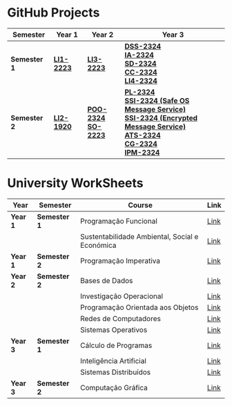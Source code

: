 # GitHub Projects

| **Semester** | **Year 1** | **Year 2** | **Year 3** |
|--------------|------------|------------|------------|
| **Semester 1** | [**LI1-2223**](https://github.com/NopeGuy/BlockDudeHaskell) | [**LI3-2223**](https://github.com/NopeGuy/LI3-2223) | [**DSS-2324**](https://github.com/NopeGuy/DSS-2324) <br> [**IA-2324**](https://github.com/NopeGuy/IA-2324) <br> [**SD-2324**](https://github.com/NopeGuy/SD-2324) <br> [**CC-2324**](https://github.com/NopeGuy/CC-2324/tree/main) <br> [**LI4-2324**](https://github.com/NopeGuy/LI4-2324) |
| **Semester 2** | [**LI2-1920**](https://github.com/NopeGuy/LI2-1920) | [**POO-2324**](https://github.com/NopeGuy/POO-2324) <br> [**SO-2223**](https://github.com/NopeGuy/SO2223) | [**PL-2324**](https://github.com/NopeGuy/PL-2324) <br> [**SSI-2324 (Safe OS Message Service)**](https://github.com/NopeGuy/SSI-2324/tree/main/TPs/TP2) <br> [**SSI-2324 (Encrypted Message Service)**](https://github.com/NopeGuy/SSI-2324/tree/main/TPs/TP1) <br> [**ATS-2324**](https://github.com/NopeGuy/ATS-2324) <br> [**CG-2324**](https://github.com/NopeGuy/CG-2324) <br> [**IPM-2324**](https://github.com/NopeGuy/IPM-2324) |



# University WorkSheets

| **Year** | **Semester** | **Course** | **Link** |
|----------|--------------|------------|----------|
| **Year 1** | **Semester 1** | Programação Funcional | [Link](https://github.com/NopeGuy/University-WorkSheets/tree/main/1%C2%BA%20Ano/PF) |
| | | Sustentabilidade Ambiental, Social e Económica | [Link](https://niceme.me/) |
| **Year 1** | **Semester 2** | Programação Imperativa | [Link](https://github.com/NopeGuy/University-WorkSheets/tree/main/1%C2%BA%20Ano/PI) |
| **Year 2** | **Semester 2** | Bases de Dados | [Link](https://github.com/NopeGuy/University-WorkSheets/tree/main/2%C2%BA%20Ano/BD) |
| | | Investigação Operacional | [Link](https://github.com/NopeGuy/University-WorkSheets/tree/main/2%C2%BA%20Ano/IO) |
| | | Programação Orientada aos Objetos | [Link](https://github.com/NopeGuy/University-WorkSheets/tree/main/2%C2%BA%20Ano/POO) |
| | | Redes de Computadores | [Link](https://github.com/NopeGuy/University-WorkSheets/tree/main/2%C2%BA%20Ano/RC) |
| | | Sistemas Operativos | [Link](https://github.com/NopeGuy/University-WorkSheets/tree/main/2%C2%BA%20Ano/SO) |
| **Year 3** | **Semester 1** | Cálculo de Programas | [Link](https://github.com/NopeGuy/University-WorkSheets/tree/main/3%C2%BA%20Ano/CP) |
| | | Inteligência Artificial | [Link](https://github.com/NopeGuy/University-WorkSheets/tree/main/3%C2%BA%20Ano/IA) |
| | | Sistemas Distribuídos | [Link](https://github.com/NopeGuy/University-WorkSheets/tree/main/3%C2%BA%20Ano/SD) |
| **Year 3** | **Semester 2** | Computação Gráfica | [Link](https://github.com/NopeGuy/University-WorkSheets/tree/main/3%C2%BA%20Ano/CG)  |


